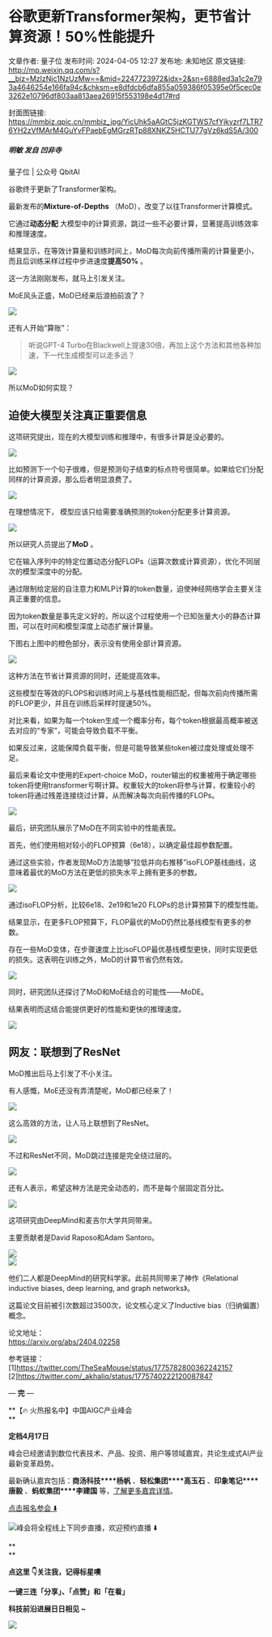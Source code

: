 # 谷歌更新Transformer架构，更节省计算资源！50%性能提升

文章作者: 量子位
发布时间: 2024-04-05 12:27
发布地: 未知地区
原文链接: http://mp.weixin.qq.com/s?__biz=MzIzNjc1NzUzMw==&mid=2247723972&idx=2&sn=6888ed3a1c2e793a4646254e166fa94c&chksm=e8dfdcb6dfa855a059386f05395e0f5cec0e3262e10796df803aa813aea26915f553198e4d17#rd

封面图链接: https://mmbiz.qpic.cn/mmbiz_jpg/YicUhk5aAGtC5jzKGTWS7cfYjkvzrf7LTR76YH2zVfMArM4GuYvFPaebEgMGrzRTp88XNKZ5HCTU77gVz6kdS5A/300

##### 明敏 发自 凹非寺  
量子位 | 公众号 QbitAI

谷歌终于更新了Transformer架构。

最新发布的**Mixture-of-Depths** （MoD），改变了以往Transformer计算模式。

它通过**动态分配** 大模型中的计算资源，跳过一些不必要计算，显著提高训练效率和推理速度。

结果显示，在等效计算量和训练时间上，MoD每次向前传播所需的计算量更小，而且后训练采样过程中步进速度**提高50%** 。

这一方法刚刚发布，就马上引发关注。

MoE风头正盛，MoD已经来后浪拍前浪了？

![](https://mmbiz.qpic.cn/mmbiz_png/YicUhk5aAGtC5jzKGTWS7cfYjkvzrf7LT7DTooGoUYrAX9sunV1zYKfmcWSxiaO5HBxs9YSSAQicxMLbdIc9ibTF7A/640?wx_fmt=png&from=appmsg)

还有人开始“算账”：

> 听说GPT-4 Turbo在Blackwell上提速30倍，再加上这个方法和其他各种加速，下一代生成模型可以走多远？

![](https://mmbiz.qpic.cn/mmbiz_png/YicUhk5aAGtC5jzKGTWS7cfYjkvzrf7LThuXc3hCkC9vzYWT2AaFEfVfgh8A3ookLvYNVSO5Lw6xicibIQGqWrFJQ/640?wx_fmt=png&from=appmsg)

所以MoD如何实现？

## 迫使大模型关注真正重要信息

这项研究提出，现在的大模型训练和推理中，有很多计算是没必要的。

![](https://mmbiz.qpic.cn/mmbiz_png/YicUhk5aAGtC5jzKGTWS7cfYjkvzrf7LT54RBUK5Fsib2AYhxyAeRFvpBpAokzX5P2BqRBxGBWvppp468yiafjGfg/640?wx_fmt=png&from=appmsg)

比如预测下一个句子很难，但是预测句子结束的标点符号很简单。如果给它们分配同样的计算资源，那么后者明显浪费了。

![](https://mmbiz.qpic.cn/mmbiz_jpg/YicUhk5aAGtC5jzKGTWS7cfYjkvzrf7LTxRoNsezMx1Q122EytsgXDI20xxDaibofUyGcdm8ico7O8G3VnIdjianLw/640?wx_fmt=jpeg&from=appmsg)

在理想情况下， 模型应该只给需要准确预测的token分配更多计算资源。

![](https://mmbiz.qpic.cn/mmbiz_jpg/YicUhk5aAGtC5jzKGTWS7cfYjkvzrf7LTbwZPaqmdxE4JHTIUU5fPpmR8EsialnHv3mTpAHYmn43icKBHgUOcsPsQ/640?wx_fmt=jpeg&from=appmsg)

所以研究人员提出了**MoD** 。

它在输入序列中的特定位置动态分配FLOPs（运算次数或计算资源），优化不同层次的模型深度中的分配。

通过限制给定层的自注意力和MLP计算的token数量，迫使神经网络学会主要关注真正重要的信息。

因为token数量是事先定义好的，所以这个过程使用一个已知张量大小的静态计算图，可以在时间和模型深度上动态扩展计算量。

下图右上图中的橙色部分，表示没有使用全部计算资源。

![](https://mmbiz.qpic.cn/mmbiz_png/YicUhk5aAGtC5jzKGTWS7cfYjkvzrf7LTwic82yOn3PYbyGXkqsl3oAjJeSa09eev0gG48lRVjWK7rrcmHmGqNlg/640?wx_fmt=png&from=appmsg)

这种方法在节省计算资源的同时，还能提高效率。

这些模型在等效的FLOPS和训练时间上与基线性能相匹配，但每次前向传播所需的FLOP更少，并且在训练后采样时提速50%。

对比来看，如果为每一个token生成一个概率分布，每个token根据最高概率被送去对应的“专家”，可能会导致负载不平衡。

如果反过来，这能保障负载平衡，但是可能导致某些token被过度处理或处理不足。

最后来看论文中使用的Expert-choice
MoD，router输出的权重被用于确定哪些token将使用transformer亏啊计算。权重较大的token将参与计算，权重较小的token将通过残差连接绕过计算，从而解决每次向前传播的FLOPs。

![](https://mmbiz.qpic.cn/mmbiz_png/YicUhk5aAGtC5jzKGTWS7cfYjkvzrf7LTh5jz6Zb1c8iaLRggKDZgcqIEVc6EqlibYw6u7ZK8G3RyxwImryd7oVPw/640?wx_fmt=png&from=appmsg)

最后，研究团队展示了MoD在不同实验中的性能表现。

首先，他们使用相对较小的FLOP预算（6e18），以确定最佳超参数配置。

通过这些实验，作者发现MoD方法能够“拉低并向右推移”isoFLOP基线曲线，这意味着最优的MoD方法在更低的损失水平上拥有更多的参数。

![](https://mmbiz.qpic.cn/mmbiz_png/YicUhk5aAGtC5jzKGTWS7cfYjkvzrf7LTSic60wyFgZNNP3lNd6ViaU1LKQUiaCfggFTferR9VjM3Z1lDzaiber4DWw/640?wx_fmt=png&from=appmsg)

通过isoFLOP分析，比较6e18、2e19和1e20 FLOPs的总计算预算下的模型性能。

结果显示，在更多FLOP预算下，FLOP最优的MoD仍然比基线模型有更多的参数。

存在一些MoD变体，在步骤速度上比isoFLOP最优基线模型更快，同时实现更低的损失。这表明在训练之外，MoD的计算节省仍然有效。

![](https://mmbiz.qpic.cn/mmbiz_png/YicUhk5aAGtC5jzKGTWS7cfYjkvzrf7LTI4kfEvkOgLSQsDibZsNgxFrqibHewia2QguibwS6Ps1sXnGpibHrlE5L1Vw/640?wx_fmt=png&from=appmsg)

同时，研究团队还探讨了MoD和MoE结合的可能性——MoDE。

结果表明而这结合能提供更好的性能和更快的推理速度。

![](https://mmbiz.qpic.cn/mmbiz_png/YicUhk5aAGtC5jzKGTWS7cfYjkvzrf7LTdpxtqFQh6iauO4ZrHADpSaycAbkIb6ttXEo8sLC6joythB7dQv9EvxA/640?wx_fmt=png&from=appmsg)

## 网友：联想到了ResNet

MoD推出后马上引发了不小关注。

有人感慨，MoE还没有弄清楚呢，MoD都已经来了！

![](https://mmbiz.qpic.cn/mmbiz_png/YicUhk5aAGtC5jzKGTWS7cfYjkvzrf7LTV0MLSQBpiaqR4dGicbB5QKKYMmZj58AkBzoabFywqO4TpRTXF8YmMmVA/640?wx_fmt=png&from=appmsg)

这么高效的方法，让人马上联想到了ResNet。

![](https://mmbiz.qpic.cn/mmbiz_png/YicUhk5aAGtC5jzKGTWS7cfYjkvzrf7LTfyvBbFLFBza2rTQT3BPhVb90ZqLO73ZT7OU7ZkmWRpzbtGs5Mmxf2g/640?wx_fmt=png&from=appmsg)

不过和ResNet不同，MoD跳过连接是完全绕过层的。

![](https://mmbiz.qpic.cn/mmbiz_png/YicUhk5aAGtC5jzKGTWS7cfYjkvzrf7LTzPAvQyTBX2KULoSVqW1IeemfrKoz1cw3z90skmvzhQYZCGqyc5CEpw/640?wx_fmt=png&from=appmsg)

还有人表示，希望这种方法是完全动态的，而不是每个层固定百分比。

![](https://mmbiz.qpic.cn/mmbiz_png/YicUhk5aAGtC5jzKGTWS7cfYjkvzrf7LTaQfYzkZkK4YCua5SFXCptBTZBReW236aialES3tbO6pQyw5iaKWAIIBA/640?wx_fmt=png&from=appmsg)

这项研究由DeepMind和麦吉尔大学共同带来。

主要贡献者是David Raposo和Adam Santoro。

![](https://mmbiz.qpic.cn/mmbiz_png/YicUhk5aAGtC5jzKGTWS7cfYjkvzrf7LTPicgibmAy0m0oPIAHaBB1TQSKz0FCeRZyDczWIek60owOWicsmOXpXbPA/640?wx_fmt=png&from=appmsg)  
![](https://mmbiz.qpic.cn/mmbiz_png/YicUhk5aAGtC5jzKGTWS7cfYjkvzrf7LTicibNQaPRcWwhntNvzSqMEsls95U09IFWBPotHpic9zmPBs26mwXLWM3g/640?wx_fmt=png&from=appmsg)

他们二人都是DeepMind的研究科学家。此前共同带来了神作《Relational inductive biases, deep learning, and
graph networks》。

这篇论文目前被引次数超过3500次，论文核心定义了Inductive bias（归纳偏置）概念。

论文地址：  
https://arxiv.org/abs/2404.02258

参考链接：  
[1]https://twitter.com/TheSeaMouse/status/1775782800362242157  
[2]https://twitter.com/_akhaliq/status/1775740222120087847

— **完** —

**【🔥 火热报名中】中国AIGC产业峰会  
**

**定档4月17日**

峰会已经邀请到数位代表技术、产品、投资、用户等领域嘉宾，共论生成式AI产业最新变革趋势。

最新确认嘉宾包括：**商汤科技****杨帆** 、**轻松集团****高玉石** 、**印象笔记****唐毅** 、**蚂蚁集团****李建国**
等，[了解更多嘉宾详情](http://mp.weixin.qq.com/s?__biz=MzIzNjc1NzUzMw==&mid=2247723923&idx=2&sn=ef85f4d2209e62f02d343b7bf88f731a&chksm=e8dfdce1dfa855f71838d3e8a8e9abdb997ddaa45547793f0a373b8baeb7211e2f11365b5f39&scene=21#wechat_redirect)。

[点击报名参会 ⬇️]()

[![](https://mmbiz.qpic.cn/mmbiz_jpg/YicUhk5aAGtDlvmVssxqp6Jf7C6ZIwt76oeI4gxNbx0FeUWTz1cCt7LSj2n8f0C2qxYHA6odjoROc20D0ujkVRg/640?wx_fmt=jpeg&from=appmsg)]()峰会将全程线上下同步直播，欢迎预约直播
⬇️

**  
**

**点这里 👇关注我，记得标星噢**

**一键三连「分享」、「点赞」和「在看」**

**科技前沿进展日日相见 ~**

![](https://mmbiz.qpic.cn/mmbiz_svg/g9RQicMD01M0tYoRQT2cMQRmPS5ZDyrrfzeksiay90KaDzlGBH61icqHxmgFKfvfXtVuwTHV740CDLAaXU1LIfZyoJEpYKcRIiaE/640?wx_fmt=svg)

  

